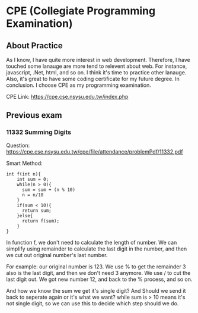 # CPE (Collegiate Programming Examination)
## About Practice
As I know, I have quite more interest in web development. Therefore, I have touched some lanauge are more tend to relevent about web. For instance, javascript, .Net, html, and so on. I think it's time to practice other lanauge. Also, it's great to have some coding certificate for my future degree. In conclusion. I choose CPE as my programming examination.

CPE Link: https://cpe.cse.nsysu.edu.tw/index.php

## Previous exam 

### 11332 Summing Digits
Question:
https://cpe.cse.nsysu.edu.tw/cpe/file/attendance/problemPdf/11332.pdf

Smart Method:
```
int f(int n){
    int sum = 0;
    while(n > 0){
      sum = sum + (n % 10) 
      n = n/10
    }
    if(sum < 10){
      return sum;
    }else{
      return f(sum);
    }
}
```
In function f, we don't need to calculate the length of number. We can simplify using remainder to calculate the last digit in the number, and then we cut out original number's last number.

For example: our original number is 123. We use % to get the remainder 3 also is the last digit, and then we don't need 3 anymore. We use / to cut the last digit out. We got new number 12, and back to the % process, and so on.

And how we know the sum we get it's single digit? And Should we send it back to seperate again or it's what we want?
while sum is > 10 means it's not single digit, so we can use this to decide which step should we do.

